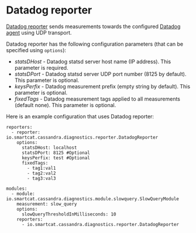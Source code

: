 # Datadog reporter

[Datadog reporter](https://github.com/smartcat-labs/cassandra-diagnostics/blob/dev/cassandra-diagnostics-reporter-datadog/src/main/java/io/smartcat/cassandra/diagnostics/reporter/DatadogReporter.java) sends measurements towards the configured [Datadog agent](https://github.com/DataDog/dd-agent) using UDP transport.

Datadog reporter has the following configuration parameters (that can be specified using `options`):

- _statsDHost_ - Datadog statsd server host name (IP address). This parameter is required.
- _statsDPort_ - Datadog statsd server UDP port number (8125 by default). This parameter is optional.
- _keysPerfix_ - Datadog measurement prefix (empty string by default). This parameter is optional.
- _fixedTags_ - Datadog measurement tags applied to all measurements (default none). This parameter is optional.

Here is an example configuration that uses Datadog reporter:

```
reporters:
  - reporter: io.smartcat.cassandra.diagnostics.reporter.DatadogReporter
    options:
  	  statsDHost: localhost
      statsDPort: 8125 #Optional
      keysPerfix: test #Optional
      fixedTags:
        - tag1:val1
        - tag2:val2
        - tag3:val3

modules:
  - module: io.smartcat.cassandra.diagnostics.module.slowquery.SlowQueryModule
    measurement: slow_query
    options:
      slowQueryThresholdInMilliseconds: 10
    reporters:
      - io.smartcat.cassandra.diagnostics.reporter.DatadogReporter
```